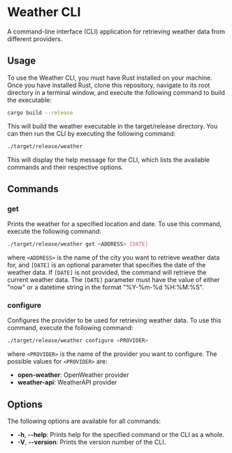 # Weather CLI

A command-line interface (CLI) application for retrieving weather data from different providers.
## Usage

To use the Weather CLI, you must have Rust installed on your machine. Once you have installed Rust, clone this repository, navigate to its root directory in a terminal window, and execute the following command to build the executable:

```bash
cargo build --release
```
This will build the weather executable in the target/release directory. You can then run the CLI by executing the following command:

```bash
./target/release/weather
```

This will display the help message for the CLI, which lists the available commands and their respective options.
## Commands
### get

Prints the weather for a specified location and date. To use this command, execute the following command:

```bash
./target/release/weather get <ADDRESS> [DATE]
```

where `<ADDRESS>` is the name of the city you want to retrieve weather data for, and `[DATE]` is an optional parameter that specifies the date of the weather data. If `[DATE]` is not provided, the command will retrieve the current weather data. The `[DATE]` parameter must have the value of either "now" or a datetime string in the format "%Y-%m-%d %H:%M:%S".
### configure

Configures the provider to be used for retrieving weather data. To use this command, execute the following command:

```bash
./target/release/weather configure <PROVIDER>
```

where `<PROVIDER>` is the name of the provider you want to configure. The possible values for `<PROVIDER>` are:

- **open-weather**: OpenWeather provider
- **weather-api**: WeatherAPI provider

## Options

The following options are available for all commands:

- **-h**, **--help**: Prints help for the specified command or the CLI as a whole.
- **-V**, **--version**: Prints the version number of the CLI.
